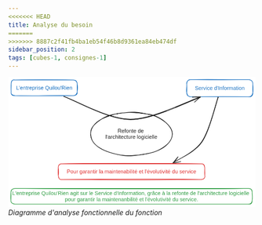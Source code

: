 ```yaml
---
<<<<<<< HEAD
title: Analyse du besoin
=======
>>>>>>> 8887c2f41fb4ba1eb54f46b8d9361ea84eb474df
sidebar_position: 2
tags: [cubes-1, consignes-1]
---
```


![Diagramme d'analyse fonctionnelle du besoin](./assets/bete-a-cornes.png)
*Diagramme d'analyse fonctionnelle du fonction*
